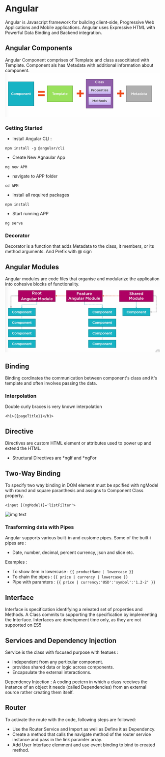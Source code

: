 # Angular
Angular is Javascript framework for building client-side, Progressive Web Applications and Mobile applications. Angular uses Expressive HTML with Powerful Data Binding and Backend integration.

## Angular Components

Angular Component comprises of Template and class associtiated with Template. Component als has Metadata with additional information about component.
![img text](https://github.com/milindchavan12/Angular/blob/master/Assets/AngularCompoent.png)


### Getting Started
- Install Angular CLI : 
```node
npm install -g @angular/cli
```
- Create New Agnaular App
```node
ng new APM
```
- navigate to APP folder
```node
cd APM
```
- Install all required packages
```node
npm install
```
- Start running APP
```node
ng serve
```

### Decorator 
Decorator is a function that adds Metadata to the class, it members, or its method arguments. And Prefix with @ sign

## Angular Modules
Angular modules are code files that organise and modularize the application into cohesive blocks of functionality. 
![img text](https://github.com/milindchavan12/Angular/blob/master/Assets/Modules.png)

## Binding
Binding cordinates the communication between component's class and it's template and often involves passing the data.

### Interpolation 
Double curly braces is very known interpolation

```node
<h1>{{pageTitle}}</h1>
```

## Directive
Directives are custom HTML element or attributes used to power up and extend the HTML.
- Structural Directives are *ngIf and *ngFor

## Two-Way Binding
To specify two way binding in DOM element must be spcified with ngModel with round and square paranthesis and assigns to Component Class property.

```node
<input [(ngModel)]='listFilter'>
```
![img text](https://pbs.twimg.com/media/DiA1748X4AILZzC.jpg)

### Trasforming data with Pipes
Angular supports various built-in and custome pipes. Some of the built-i pipes are :
- Date, number, decimal, percent currency, json and slice etc.

Examples :
- To show item in lowercase : `{{ productName | lowercase }}`
- To chain the pipes : `{{ price | currency | lowercase }}`
- Pipe with paramters : `{{ price | currency:'USD':'symbol':'1.2-2' }}`

## Interface
Interface is specification identifying a releated set of properties and Methods. A Class commits to supporting the specification by implementing the Interface. Interfaces are development time only, as they are not supported on ES5

## Services and Dependency Injection
Service is the class with focused purpose with featues :
 - independent from any perticular component.
 - provides shared data or logic across components.
 - Encapsulate the external interactionns.

Dependency Injection : A coding peetern in which a class receives the instance of an object it needs (called Dependencies) from an external source rather creating them itself.

## Router
To activate the route with the code, following steps are followed:
- Use the Router Service and Import as well as Define it as Dependency.
- Create a method that calls the navigate method of the router service instance and pass in the link paramter array.
- Add User Interface elemment and use event binding to bind to created method.
